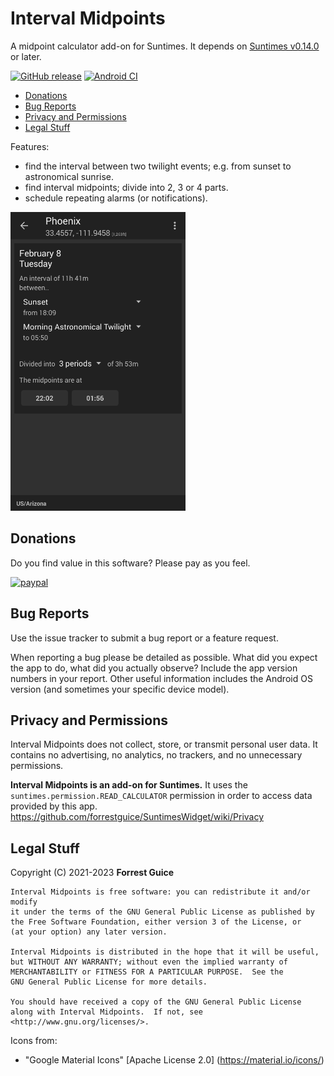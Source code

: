 # Interval Midpoints
A midpoint calculator add-on for Suntimes. It depends on [Suntimes v0.14.0](https://f-droid.org/en/packages/com.forrestguice.suntimeswidget/) or later.

[![GitHub release](https://img.shields.io/github/release/forrestguice/IntervalMidpoints.svg)](https://github.com/forrestguice/IntervalMidpoints/releases)
[![Android CI](https://github.com/forrestguice/IntervalMidpoints/workflows/Android%20CI/badge.svg?branch=main)](https://github.com/forrestguice/IntervalMidpoints/actions/workflows/android.yml)

* [Donations](#donations)
* [Bug Reports](#bug-reports)
* [Privacy and Permissions](#privacy-and-permissions)
* [Legal Stuff](#legal-stuff)

Features:
* find the interval between two twilight events; e.g. from sunset to astronomical sunrise.
* find interval midpoints; divide into 2, 3 or 4 parts.
* schedule repeating alarms (or notifications).

<img alt="screenshot1" src='fastlane/metadata/android/en-US/images/phoneScreenshots/0.png' width="280px" />

## Donations ##
Do you find value in this software? Please pay as you feel.

[![paypal](https://www.paypalobjects.com/webstatic/en_US/i/btn/png/silver-rect-paypal-26px.png)](https://www.paypal.com/cgi-bin/webscr?cmd=_s-xclick&hosted_button_id=NZJ5FJBCKY6K2)


## Bug Reports ##
Use the issue tracker to submit a bug report or a feature request.

When reporting a bug please be detailed as possible. What did you expect the app to do, what did you actually observe? Include the app version numbers in your report. Other useful information includes the Android OS version (and sometimes your specific device model).

## Privacy and Permissions ##
Interval Midpoints does not collect, store, or transmit personal user data. It contains no advertising, no analytics, no trackers, and no unnecessary permissions.

__Interval Midpoints is an add-on for Suntimes.__ It uses the `suntimes.permission.READ_CALCULATOR` permission in order to access data provided by this app. https://github.com/forrestguice/SuntimesWidget/wiki/Privacy

## Legal Stuff
Copyright (C) 2021-2023 **Forrest Guice**
```
Interval Midpoints is free software: you can redistribute it and/or modify
it under the terms of the GNU General Public License as published by
the Free Software Foundation, either version 3 of the License, or
(at your option) any later version.

Interval Midpoints is distributed in the hope that it will be useful,
but WITHOUT ANY WARRANTY; without even the implied warranty of
MERCHANTABILITY or FITNESS FOR A PARTICULAR PURPOSE.  See the
GNU General Public License for more details.

You should have received a copy of the GNU General Public License
along with Interval Midpoints.  If not, see <http://www.gnu.org/licenses/>.
```

Icons from:
* "Google Material Icons" [Apache License 2.0] (https://material.io/icons/)
